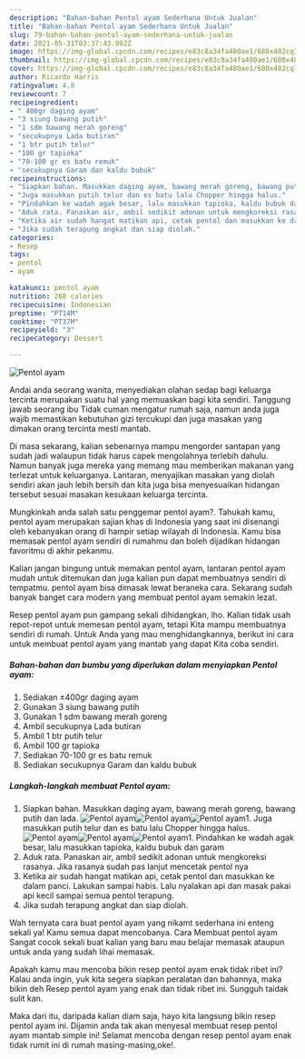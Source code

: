 ```yaml
---
description: "Bahan-bahan Pentol ayam Sederhana Untuk Jualan"
title: "Bahan-bahan Pentol ayam Sederhana Untuk Jualan"
slug: 79-bahan-bahan-pentol-ayam-sederhana-untuk-jualan
date: 2021-05-31T03:37:43.992Z
image: https://img-global.cpcdn.com/recipes/e83c8a34fa480ae1/680x482cq70/pentol-ayam-foto-resep-utama.jpg
thumbnail: https://img-global.cpcdn.com/recipes/e83c8a34fa480ae1/680x482cq70/pentol-ayam-foto-resep-utama.jpg
cover: https://img-global.cpcdn.com/recipes/e83c8a34fa480ae1/680x482cq70/pentol-ayam-foto-resep-utama.jpg
author: Ricardo Harris
ratingvalue: 4.8
reviewcount: 7
recipeingredient:
- " 400gr daging ayam"
- "3 siung bawang putih"
- "1 sdm bawang merah goreng"
- "secukupnya Lada butiran"
- "1 btr putih telur"
- "100 gr tapioka"
- "70-100 gr es batu remuk"
- "secukupnya Garam dan kaldu bubuk"
recipeinstructions:
- "Siapkan bahan. Masukkan daging ayam, bawang merah goreng, bawang putih dan lada."
- "Juga masukkan putih telur dan es batu lalu Chopper hingga halus."
- "Pindahkan ke wadah agak besar, lalu masukkan tapioka, kaldu bubuk dan garam"
- "Aduk rata. Panaskan air, ambil sedikit adonan untuk mengkoreksi rasanya. Jika rasanya sudah pas lanjut mencetak pentol nya"
- "Ketika air sudah hangat matikan api, cetak pentol dan masukkan ke dalam panci. Lakukan sampai habis. Lalu nyalakan api dan masak pakai api kecil sampai semua pentol terapung."
- "Jika sudah terapung angkat dan siap diolah."
categories:
- Resep
tags:
- pentol
- ayam

katakunci: pentol ayam 
nutrition: 268 calories
recipecuisine: Indonesian
preptime: "PT14M"
cooktime: "PT37M"
recipeyield: "3"
recipecategory: Dessert

---
```



![Pentol ayam](https://img-global.cpcdn.com/recipes/e83c8a34fa480ae1/680x482cq70/pentol-ayam-foto-resep-utama.jpg)

Andai anda seorang wanita, menyediakan olahan sedap bagi keluarga tercinta merupakan suatu hal yang memuaskan bagi kita sendiri. Tanggung jawab seorang ibu Tidak cuman mengatur rumah saja, namun anda juga wajib memastikan kebutuhan gizi tercukupi dan juga masakan yang dimakan orang tercinta mesti mantab.

Di masa  sekarang, kalian sebenarnya mampu mengorder santapan yang sudah jadi walaupun tidak harus capek mengolahnya terlebih dahulu. Namun banyak juga mereka yang memang mau memberikan makanan yang terlezat untuk keluarganya. Lantaran, menyajikan masakan yang diolah sendiri akan jauh lebih bersih dan kita juga bisa menyesuaikan hidangan tersebut sesuai masakan kesukaan keluarga tercinta. 



Mungkinkah anda salah satu penggemar pentol ayam?. Tahukah kamu, pentol ayam merupakan sajian khas di Indonesia yang saat ini disenangi oleh kebanyakan orang di hampir setiap wilayah di Indonesia. Kamu bisa memasak pentol ayam sendiri di rumahmu dan boleh dijadikan hidangan favoritmu di akhir pekanmu.

Kalian jangan bingung untuk memakan pentol ayam, lantaran pentol ayam mudah untuk ditemukan dan juga kalian pun dapat membuatnya sendiri di tempatmu. pentol ayam bisa dimasak lewat beraneka cara. Sekarang sudah banyak banget cara modern yang membuat pentol ayam semakin lezat.

Resep pentol ayam pun gampang sekali dihidangkan, lho. Kalian tidak usah repot-repot untuk memesan pentol ayam, tetapi Kita mampu membuatnya sendiri di rumah. Untuk Anda yang mau menghidangkannya, berikut ini cara untuk membuat pentol ayam yang mantab yang dapat Kita coba sendiri.

<!--inarticleads1-->

##### Bahan-bahan dan bumbu yang diperlukan dalam menyiapkan Pentol ayam:

1. Sediakan  ±400gr daging ayam
1. Gunakan 3 siung bawang putih
1. Gunakan 1 sdm bawang merah goreng
1. Ambil secukupnya Lada butiran
1. Ambil 1 btr putih telur
1. Ambil 100 gr tapioka
1. Sediakan 70-100 gr es batu remuk
1. Sediakan secukupnya Garam dan kaldu bubuk




<!--inarticleads2-->

##### Langkah-langkah membuat Pentol ayam:

1. Siapkan bahan. Masukkan daging ayam, bawang merah goreng, bawang putih dan lada.
<img src="https://img-global.cpcdn.com/steps/8045a0f4a3c8becd/160x128cq70/pentol-ayam-langkah-memasak-1-foto.jpg" alt="Pentol ayam"><img src="https://img-global.cpcdn.com/steps/7ffee48da0ae2f7e/160x128cq70/pentol-ayam-langkah-memasak-1-foto.jpg" alt="Pentol ayam"><img src="https://img-global.cpcdn.com/steps/617fe1d13c58d057/160x128cq70/pentol-ayam-langkah-memasak-1-foto.jpg" alt="Pentol ayam">1. Juga masukkan putih telur dan es batu lalu Chopper hingga halus.
<img src="https://img-global.cpcdn.com/steps/f197ef811cf5bb42/160x128cq70/pentol-ayam-langkah-memasak-2-foto.jpg" alt="Pentol ayam"><img src="https://img-global.cpcdn.com/steps/12be9dbd94c418bc/160x128cq70/pentol-ayam-langkah-memasak-2-foto.jpg" alt="Pentol ayam"><img src="https://img-global.cpcdn.com/steps/73d80b752e254b2c/160x128cq70/pentol-ayam-langkah-memasak-2-foto.jpg" alt="Pentol ayam">1. Pindahkan ke wadah agak besar, lalu masukkan tapioka, kaldu bubuk dan garam
1. Aduk rata. Panaskan air, ambil sedikit adonan untuk mengkoreksi rasanya. Jika rasanya sudah pas lanjut mencetak pentol nya
1. Ketika air sudah hangat matikan api, cetak pentol dan masukkan ke dalam panci. Lakukan sampai habis. Lalu nyalakan api dan masak pakai api kecil sampai semua pentol terapung.
1. Jika sudah terapung angkat dan siap diolah.




Wah ternyata cara buat pentol ayam yang nikamt sederhana ini enteng sekali ya! Kamu semua dapat mencobanya. Cara Membuat pentol ayam Sangat cocok sekali buat kalian yang baru mau belajar memasak ataupun untuk anda yang sudah lihai memasak.

Apakah kamu mau mencoba bikin resep pentol ayam enak tidak ribet ini? Kalau anda ingin, yuk kita segera siapkan peralatan dan bahannya, maka bikin deh Resep pentol ayam yang enak dan tidak ribet ini. Sungguh taidak sulit kan. 

Maka dari itu, daripada kalian diam saja, hayo kita langsung bikin resep pentol ayam ini. Dijamin anda tak akan menyesal membuat resep pentol ayam mantab simple ini! Selamat mencoba dengan resep pentol ayam enak tidak rumit ini di rumah masing-masing,oke!.

